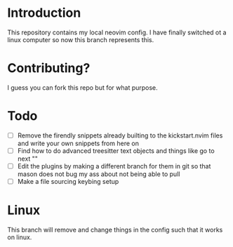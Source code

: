 # Introduction

This repository contains my local neovim config. I have finally switched ot a linux computer so now this branch represents this.

# Contributing? 

I guess you can fork this repo but for what purpose.

# Todo

- [ ] Remove the firendly snippets already builting to the kickstart.nvim files and write your own snippets from here on
- [ ] Find how to do advanced treesitter text objects and things like go to next ""
- [ ] Edit the plugins by making a different branch for them in git so that mason does not bug my ass about not being able to pull
- [ ] Make a file sourcing keybing setup

# Linux

This branch will remove and change things in the config such that it works on linux.

